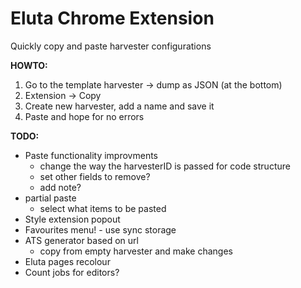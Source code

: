 # Eluta Chrome Extension

Quickly copy and paste harvester configurations

**HOWTO:**

1. Go to the template harvester -> dump as JSON (at the bottom)
2. Extension -> Copy
3. Create new harvester, add a name and save it
4. Paste and hope for no errors

**TODO:**

- Paste functionality improvments
  - change the way the harvesterID is passed for code structure
  - set other fields to remove?
  - add note?
- partial paste
  - select what items to be pasted
- Style extension popout
- Favourites menu! - use sync storage
- ATS generator based on url
  - copy from empty harvester and make changes
- Eluta pages recolour
- Count jobs for editors?
